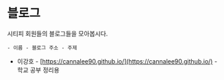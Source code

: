 # 블로그 

시티피 회원들의 블로그들을 모아봅시다.

`- 이름 - 블로그 주소 - 주제`

- 이강호 - [https://cannalee90.github.io/](https://cannalee90.github.io/) - 학교 공부 정리용
